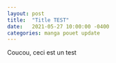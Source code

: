 ```yaml
---
layout: post
title:  "Title TEST"
date:   2021-05-27 10:00:00 -0400
categories: manga pouet update
---
```

Coucou, ceci est un test
